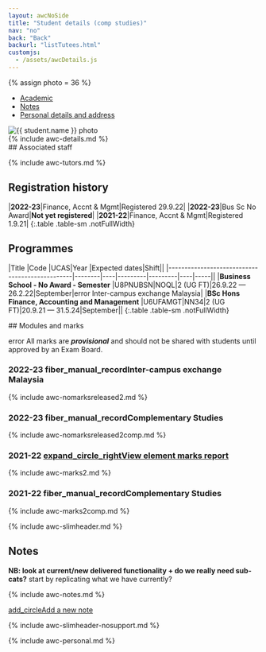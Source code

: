 ```yaml
---
layout: awcNoSide
title: "Student details (comp studies)"
nav: "no"
back: "Back"
backurl: "listTutees.html"
customjs:
  - /assets/awcDetails.js
---
```


{% assign photo = 36 %}

<div class="container-fluid details" markdown="1">

<ul class="nav nav-tabs" id="myTab" role="tablist">
  <li class="nav-item">
    <a class="nav-link active" id="Academic-tab" data-toggle="tab" href="#Academic" role="tab" aria-controls="Academic" aria-selected="true">Academic</a>
  </li>
  <li class="nav-item">
    <a class="nav-link" id="Notes-tab" data-toggle="tab" href="#Notes" role="tab" aria-controls="Notes" aria-selected="false">Notes</a>
  </li>
  <li class="nav-item">
    <a class="nav-link" id="Personal-tab" data-toggle="tab" href="#Personal" role="tab" aria-controls="Personal" aria-selected="false">Personal details and address</a>
  </li>
</ul>


<div class="tab-content" id="myTabContent">
<div class="tab-pane fade show active" id="Academic" role="tabpanel" aria-labelledby="Academic-tab">
<div class="row" markdown="1">
  <div class="col-md-8" markdown="1">

  <div class="row" markdown="1">
   <div class="col-sm-3 col-md-3 ">
    <img src="{{ photo | prepend: "photos/128-" | append: ".jpg"}}" alt="{{ student.name }} photo" class="detailsphoto">
   </div>
   <div class="col-sm-9 col-md-9" markdown="1">
{% include awc-details.md %}
   </div>
  </div>

  <div class="row space" markdown="1">
   <div class="col" markdown="1">
## Associated staff

{% include awc-tutors.md %}
   </div>
  </div>

  </div>


  <div class="col-md-4" markdown="1">
  <h2 class="completed">Registration history</h2>

|**2022-23**|Finance, Accnt & Mgmt|Registered 29.9.22|
|**2022-23**|Bus Sc No Award|**Not yet registered**|
|**2021-22**|Finance, Accnt & Mgmt|Registered 1.9.21|
{:.table .table-sm .notFullWidth}

  </div>
</div>



<div class="row space" markdown="1">
  <div class="col" markdown="1">

## Programmes

|Title                                           |Code    |UCAS|Year     |Expected dates|Shift||
|------------------------------------------------|--------|----|---------|---------|----|-----||
|**Business School - No Award - Semester**       |U8PNUBSN|NOQL|2 (UG FT)|26.9.22 &mdash; 26.2.22|September|<span class="material-symbols-sharp hilight solid mdIcon">error</span> Inter-campus exchange Malaysia|
|**BSc Hons Finance, Accounting and Management** |U6UFAMGT|NN34|2 (UG FT)|20.9.21 &mdash; 31.5.24|September||
{:.table .table-sm .notFullWidth}


  </div>
</div>



<div class="row space" markdown="1">
  <div class="col" markdown="1">
## Modules and marks
<p><span class="material-symbols-sharp hilight solid">error</span> All marks are <b><i>provisional</i></b> and should not be shared with students until approved by an Exam Board.</p>
  </div>
</div>

<div class="row" markdown="1">
  <div class="col" markdown="1">
<h3>2022-23 <span class="part2"><span class="material-symbols-sharp spacer">fiber_manual_record</span>Inter-campus exchange Malaysia</span></h3>
{% include awc-nomarksreleased2.md %}
  </div>
</div>

<div class="row" markdown="1">
  <div class="col" markdown="1">
<h3>2022-23 <span class="part2"><span class="material-symbols-sharp spacer">fiber_manual_record</span>Complementary Studies</span></h3>
{% include awc-nomarksreleased2comp.md %}
  </div>
</div>

<div class="row " markdown="1">
  <div class="col" markdown="1">
<h3>2021-22 <a class="btn btn-sm btn-outline-primary float-right" href="#" role="button"><span class="material-symbols-sharp solid smIcon">expand_circle_right</span>View element marks report</a></h3>
{% include awc-marks2.md %}
  </div>
</div>

<div class="row" markdown="1">
  <div class="col" markdown="1">
<h3>2021-22 <span class="part2"><span class="material-symbols-sharp spacer">fiber_manual_record</span>Complementary Studies</span></h3>
{% include awc-marks2comp.md %}
  </div>
</div>

</div>





<div class="tab-pane fade" id="Notes" role="tabpanel" aria-labelledby="Notes-tab">

  {% include awc-slimheader.md %}

  <h2>Notes</h2>

  <p><b>NB: look at current/new delivered functionality + do we really need sub-cats?</b> start by replicating what we have currently?</p>

  {% include awc-notes.md %}

  <p><a class="btn btn-outline-primary" href="#" role="button"><span class="material-symbols-sharp solid">add_circle</span>Add a new note</a></p>

</div>





<div class="tab-pane fade" id="Personal" role="tabpanel" aria-labelledby="Personal-tab">

  {% include awc-slimheader-nosupport.md %}

  {% include awc-personal.md %}

</div>
</div>
